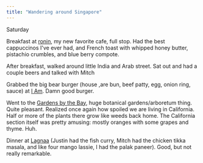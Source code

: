 ```yaml
---
title: "Wandering around Singapore"
---
```


Saturday

Breakfast at [ronin](), my new favorite cafe, full stop. Had the best cappuccinos I've ever had, and French toast with whipped honey butter, pistachio crumbles, and blue berry compote.

After breakfast, walked around little India and Arab street. Sat out and had a couple beers and talked with Mitch

Grabbed the big bear burger (house ,are bun, beef patty, egg, onion ring, sauce) at [I Am](). Damn good burger.

Went to the [Gardens by the Bay](), huge botanical gardens/arboretum thing. Quite pleasant. Realized once again how spoiled we are living in California. Half or more of the plants there grow like weeds back home. The California section itself was pretty amusing: mostly oranges with some grapes and thyme. Huh.

Dinner at [Lagnaa]() (Justin had the fish curry, Mitch had the chicken tikka masala, and like four mango lassie, I had the palak paneer). Good, but not really remarkable.
